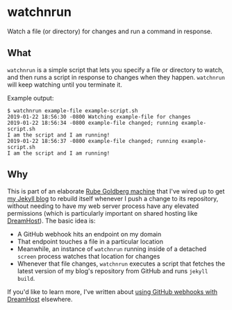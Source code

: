 # watchnrun
Watch a file (or directory) for changes and run a command in response.

## What
`watchnrun` is a simple script that lets you specify a file or directory to watch, and then runs a script in response to changes when they happen. `watchnrun` will keep watching until you terminate it.

Example output:
````
$ watchnrun example-file example-script.sh 
2019-01-22 18:56:30 -0800 Watching example-file for changes
2019-01-22 18:56:34 -0800 example-file changed; running example-script.sh
I am the script and I am running!
2019-01-22 18:56:37 -0800 example-file changed; running example-script.sh
I am the script and I am running!
````

## Why
This is part of an elaborate [Rube Goldberg machine](https://en.wikipedia.org/wiki/Rube_Goldberg_machine) that I've wired up to get [my Jekyll blog](https://writing.markchristian.org) to rebuild itself whenever I push a change to its repository, without needing to have my web server process have any elevated permissions (which is particularly important on shared hosting like [DreamHost](https://www.dreamhost.com)). The basic idea is:

* A GitHub webhook hits an endpoint on my domain
* That endpoint touches a file in a particular location
* Meanwhile, an instance of `watchnrun` running inside of a detached `screen` process watches that location for changes
* Whenever that file changes, `watchnrun` executes a script that fetches the latest version of my blog's repository from GitHub and runs `jekyll build`.

If you'd like to learn more, I've written about [using GitHub webhooks with DreamHost](https://writing.markchristian.org/2019/01/25/watchnrun.html) elsewhere.
